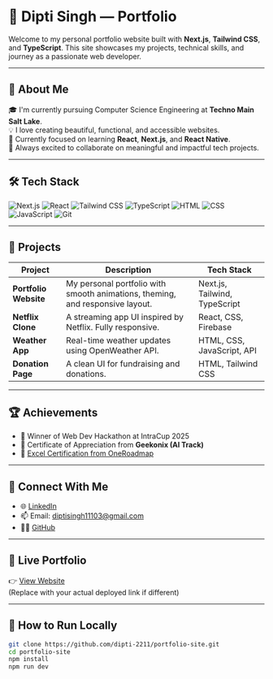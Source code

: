 # 💼 Dipti Singh — Portfolio

Welcome to my personal portfolio website built with **Next.js**, **Tailwind CSS**, and **TypeScript**. This site showcases my projects, technical skills, and journey as a passionate web developer.

---

## 🚀 About Me

🎓 I'm currently pursuing Computer Science Engineering at **Techno Main Salt Lake**.  
💡 I love creating beautiful, functional, and accessible websites.  
🌱 Currently focused on learning **React**, **Next.js**, and **React Native**.  
📌 Always excited to collaborate on meaningful and impactful tech projects.

---

## 🛠️ Tech Stack

![Next.js](https://img.shields.io/badge/Next.js-000?style=for-the-badge&logo=nextdotjs)
![React](https://img.shields.io/badge/React-61DAFB?style=for-the-badge&logo=react)
![Tailwind CSS](https://img.shields.io/badge/TailwindCSS-38B2AC?style=for-the-badge&logo=tailwindcss)
![TypeScript](https://img.shields.io/badge/TypeScript-007ACC?style=for-the-badge&logo=typescript)
![HTML](https://img.shields.io/badge/HTML-E34F26?style=for-the-badge&logo=html5)
![CSS](https://img.shields.io/badge/CSS-1572B6?style=for-the-badge&logo=css3)
![JavaScript](https://img.shields.io/badge/JavaScript-F7DF1E?style=for-the-badge&logo=javascript)
![Git](https://img.shields.io/badge/Git-F05032?style=for-the-badge&logo=git)

---

## 📂 Projects

| Project        | Description                                                 | Tech Stack                                  |
|----------------|-------------------------------------------------------------|---------------------------------------------|
| **Portfolio Website** | My personal portfolio with smooth animations, theming, and responsive layout. | Next.js, Tailwind, TypeScript |
| **Netflix Clone** | A streaming app UI inspired by Netflix. Fully responsive. | React, CSS, Firebase                        |
| **Weather App** | Real-time weather updates using OpenWeather API. | HTML, CSS, JavaScript, API                  |
| **Donation Page** | A clean UI for fundraising and donations. | HTML, Tailwind CSS                          |

---

## 🏆 Achievements

- 🥇 Winner of Web Dev Hackathon at IntraCup 2025  
- 🧠 Certificate of Appreciation from **Geekonix (AI Track)**  
- 📜 [Excel Certification from OneRoadmap](https://oneroadmap.io/skills/excel/certificate/CERT-4AB2FA31)

---

## 🔗 Connect With Me

- 🌐 [LinkedIn](https://linkedin.com/in/dipti-singh-3b0274309)  
- 📫 Email: diptisingh11103@gmail.com  
- 🧑‍💻 [GitHub](https://github.com/dipti-2211)

---

## 📌 Live Portfolio

👉 [View Website](https://dipti-2211.github.io/portfolio-site/)  
(Replace with your actual deployed link if different)

---

## 🧰 How to Run Locally

```bash
git clone https://github.com/dipti-2211/portfolio-site.git
cd portfolio-site
npm install
npm run dev

